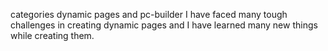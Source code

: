 categories dynamic pages and pc-builder I have faced many tough challenges in creating dynamic pages and I have learned many new things while creating them.
